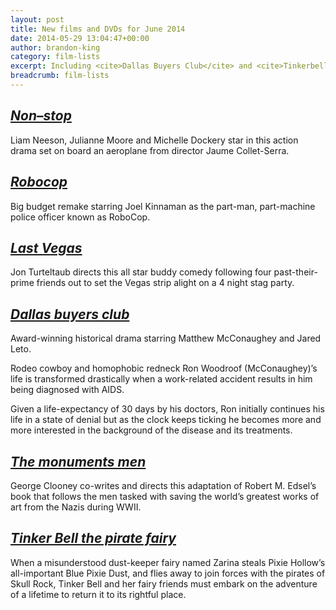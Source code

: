 ```yaml
---
layout: post
title: New films and DVDs for June 2014
date: 2014-05-29 13:04:47+00:00
author: brandon-king
category: film-lists
excerpt: Including <cite>Dallas Buyers Club</cite> and <cite>Tinkerbell and the Pirate Fairy</cite>.
breadcrumb: film-lists
---
```

## [<cite>Non–stop</cite>](https://suffolk.spydus.co.uk/cgi-bin/spydus.exe/ENQ/OPAC/BIBENQ/14660428?QRY=CTIBIB%3C%20IRN(1967327)&QRYTEXT=Non-Stop%20%5Bvideorecording%5D)

Liam Neeson, Julianne Moore and Michelle Dockery star in this action drama set on board an aeroplane from director Jaume Collet-Serra.

## [<cite>Robocop</cite>](https://suffolk.spydus.co.uk/cgi-bin/spydus.exe/ENQ/OPAC/BIBENQ/14651261?QRY=CTIBIB%3C%20IRN(17404201)&QRYTEXT=RoboCop%20%5Bvideorecording%5D)

Big budget remake starring Joel Kinnaman as the part-man, part-machine police officer known as RoboCop.

## [<cite>Last Vegas</cite>](https://suffolk.spydus.co.uk/cgi-bin/spydus.exe/ENQ/OPAC/BIBENQ/14650447?QRY=CTIBIB%3C%20IRN(35744927)&QRYTEXT=Last%20Vegas%20%5Bvideorecording%5D)

Jon Turteltaub directs this all star buddy comedy following four past-their-prime friends out to set the Vegas strip alight on a 4 night stag party.

## [<cite>Dallas buyers club</cite>](https://suffolk.spydus.co.uk/cgi-bin/spydus.exe/ENQ/OPAC/BIBENQ/14649904?QRY=CTIBIB%3C%20IRN(37213348)&QRYTEXT=Dallas%20buyers%20club%20%5Bvideorecording%5D)

Award-winning historical drama starring Matthew McConaughey and Jared Leto.

Rodeo cowboy and homophobic redneck Ron Woodroof (McConaughey)&#8217;s life is transformed drastically when a work-related accident results in him being diagnosed with AIDS.

Given a life-expectancy of 30 days by his doctors, Ron initially continues his life in a state of denial but as the clock keeps ticking he becomes more and more interested in the background of the disease and its treatments.

## [<cite>The monuments men</cite>](https://suffolk.spydus.co.uk/cgi-bin/spydus.exe/ENQ/OPAC/BIBENQ/14649452?QRY=CTIBIB%3C%20IRN(5513094)&QRYTEXT=The%20monuments%20men%20%5Bvideorecording%5D)

George Clooney co-writes and directs this adaptation of Robert M. Edsel&#8217;s book that follows the men tasked with saving the world&#8217;s greatest works of art from the Nazis during WWII.

## [<cite>Tinker Bell the pirate fairy</cite>](https://suffolk.spydus.co.uk/cgi-bin/spydus.exe/ENQ/OPAC/BIBENQ/14646011?QRY=CTIBIB%3C%20IRN(39946762)&QRYTEXT=Tinker%20Bell%20and%20the%20pirate%20fairy)

When a misunderstood dust-keeper fairy named Zarina steals Pixie Hollow&#8217;s all-important Blue Pixie Dust, and flies away to join forces with the pirates of Skull Rock, Tinker Bell and her fairy friends must embark on the adventure of a lifetime to return it to its rightful place.
